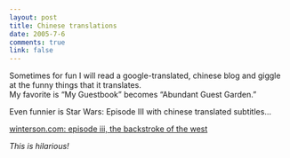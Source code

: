 ```yaml
--- 
layout: post
title: Chinese translations
date: 2005-7-6
comments: true
link: false
---
```

<div style="clear: both;"></div><p>Sometimes for fun I will read a google-translated, chinese blog and giggle at the funny things that it translates.&nbsp; <br>My favorite is “My Guestbook” becomes “Abundant Guest Garden.”</p><p>Even funnier is Star Wars: Episode III with chinese translated subtitles…</p><p><a href="http://winterson.com/2005/06/episode-iii-backstroke-of-west.html">winterson.com: episode iii, the backstroke of the west</a></p><p><em>This is hilarious!</em></p><div style="clear: both; padding-bottom: 0.25em;"></div>

